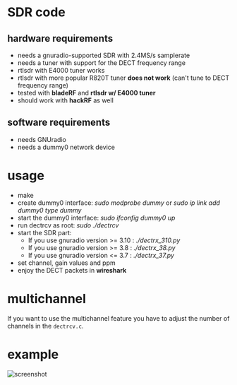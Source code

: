 # SDR code

## hardware requirements
* needs a gnuradio-supported SDR with 2.4MS/s samplerate
* needs a tuner with support for the DECT frequency range
* rtlsdr with E4000 tuner works
* rtlsdr with more popular R820T tuner **does not work** (can't tune to DECT frequency range)
* tested with **bladeRF** and **rtlsdr w/ E4000 tuner**
* should work with **hackRF** as well

## software requirements
* needs GNUradio
* needs a dummy0 network device

# usage
* make
* create dummy0 interface: *sudo modprobe dummy* or *sudo ip link add dummy0 type dummy*
* start the dummy0 interface: *sudo ifconfig dummy0 up*
* run dectrcv as root: *sudo ./dectrcv*
* start the SDR part: 
    * If you use gnuradio version >= 3.10 : *./dectrx_310.py*
    * If you use gnuradio version >= 3.8 : *./dectrx_38.py*
    * If you use gnuradio version <= 3.7 : *./dectrx_37.py*
* set channel, gain values and ppm
* enjoy the DECT packets in **wireshark**

# multichannel
If you want to use the multichannel feature you have to adjust the number of channels in the `dectrcv.c`.

# example
![screenshot](dectrx.png)
